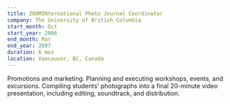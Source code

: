 ```yaml
---
title: ZOOMINternational Photo Journal Coordinator
company: The University of British Columbia
start_month: Oct
start_year: 2006
end_month: Mar
end_year: 2007
duration: 6 mos
location: Vancouver, BC, Canada
---
```

Promotions and marketing. Planning and executing workshops, events, and excursions. Compiling students' photographs into a final 20-minute video presentation, including editing, soundtrack, and distribution.
